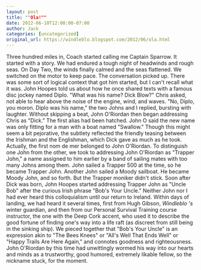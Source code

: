 ```yaml
---
layout: post
title: ""Ola!""
date: 2012-06-10T12:00:00-07:00
author: Jack
categories: [uncategorized]
original_url: https://windleblo.blogspot.com/2012/06/ola.html
---
```


Three hundred miles in, Coach started calling me Captain Sparrow. It started with a story. We had endured a tough night of headwinds and rough seas. On Day Two, the winds finally calmed and the seas flattened. We switched on the motor to keep pace. The conversation picked up. There was some sort of logical context that got him started, but I can't recall what it was. John Hoopes told us about how he once shared texts with a famous disc jockey named Diplo. "What was his name? Dick Blow?" Chris asked, not able to hear above the noise of the engine, wind, and waves. "No, Diplo, you moron. Diplo was his name," the two Johns and I replied, bursting with laughter. Without skipping a beat, John O'Riordan then began addressing Chris as "Dick." The first alias had been hatched. John O said the new name was only fitting for a man with a boat named "Swallow." Though this might seem a bit pejorative, the subtlety reflected the friendly teasing between the Irishman and the Englishman, which Dick gave as much as he took. Actually, the first nom de mer belonged to John O'Riordan. To distinguish one John from the other, we took to addressing John O'Riordan as "Trapper John," a name assigned to him earlier by a band of sailing mates with too many Johns among them. John sailed a Trapper 500 at the time, so he became Trapper John. Another John sailed a Moody sailboat. He became Moody John, and so forth. But the Trapper moniker didn't stick. Soon after Dick was born, John Hoopes started addressing Trapper John as "Uncle Bob" after the curious Irish phrase "Bob's Your Uncle." Neither John nor I had ever heard this colloquialism until our return to Ireland. Within days of landing, we had heard it several times, first from Hugh Gibson, _Windleblo 's_ winter guardian, and then from our Personal Survival Training course instructor, the one with the Deep Cork accent, who used it to describe the good fortune of finding one's way into a life raft (as discreet from still being in the sinking ship). We pieced together that "Bob's Your Uncle" is an expression akin to "The Bees Knees" or "All's Well That Ends Well" or "Happy Trails Are Here Again," and connotes goodness and righteousness. John O'Riordan by this time had unwittingly wormed his way into our hearts and minds as a trustworthy, good humored, extremely likable fellow, so the nickname stuck, for the moment.
